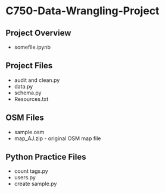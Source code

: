 # C750-Data-Wrangling-Project

## Project Overview
<ul>
<li>somefile.ipynb</li>
</ul>

## Project Files
<ul>
<li>audit and clean.py</li>
<li>data.py</li>
<li>schema.py</li>
<li>Resources.txt</li>
</ul>

## OSM Files
<ul>
<li>sample.osm</li>
 <li>map_AJ.zip - original OSM map file</li> 
</ul>

## Python Practice Files
<ul>
<li>count tags.py</li>
<li>users.py</li>
<li>create sample.py</li>
 </ul>
